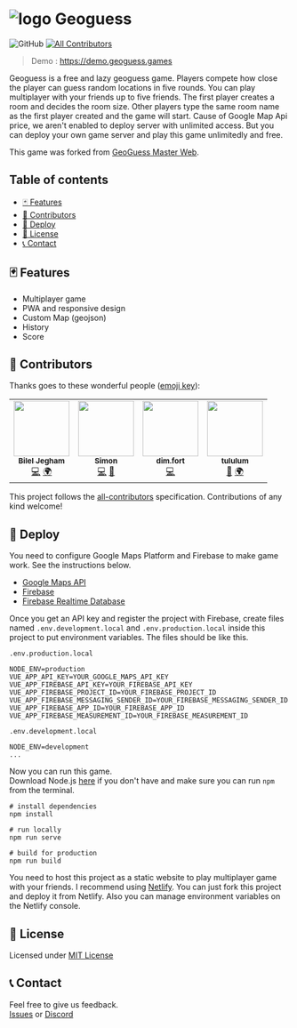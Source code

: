 
![logo](../master/public/img/icons/android-icon-36x36.png)  Geoguess
===   

![GitHub](https://img.shields.io/github/license/BilelJegham/Geoguess-2) <!-- ALL-CONTRIBUTORS-BADGE:START - Do not remove or modify this section -->
[![All Contributors](https://img.shields.io/badge/all_contributors-4-orange.svg?style=flat-square)](#contributors-)
<!-- ALL-CONTRIBUTORS-BADGE:END -->


> Demo : https://demo.geoguess.games

Geoguess is a free and lazy geoguess game. Players compete how close the player can guess random locations in five rounds. 
You can play multiplayer with your friends up to five friends. The first player creates a room and decides the room size. Other players type the same room name as the first player created and the game will start.
Cause of Google Map Api price, we aren't enabled to deploy server with unlimited access. But you can deploy your own game server and play this game unlimitedly and free.

This game was forked from [GeoGuess Master Web](https://github.com/spider-hand/Geoguess-Master-Web).
## Table of contents
<!-- TOC -->
- [🃏 Features](#-features)
- [👏 Contributors](#-contributors)
- [🚀 Deploy](#-deploy)
- [📜 License](#-license)
- [📞 Contact](#-contact)
<!-- /TOC -->
## 🃏 Features
- Multiplayer game
- PWA and responsive design
- Custom Map (geojson)
- History
- Score



## 👏 Contributors

Thanks goes to these wonderful people ([emoji key](https://allcontributors.org/docs/en/emoji-key)):

<!-- ALL-CONTRIBUTORS-LIST:START - Do not remove or modify this section -->
<!-- prettier-ignore-start -->
<!-- markdownlint-disable -->
<table>
  <tr>
    <td align="center"><a href="https://github.com/BilelJegham"><img src="https://avatars3.githubusercontent.com/u/20130405?v=4" width="100px;" alt=""/><br /><sub><b>Bilel Jegham</b></sub></a><br /><a href="https://github.com/GeoGuess/Geoguess/commits?author=BilelJegham" title="Code">💻</a> <a href="#translation-BilelJegham" title="Translation">🌍</a></td>
    <td align="center"><a href="http://simonrousseau.me"><img src="https://avatars3.githubusercontent.com/u/19766429?v=4" width="100px;" alt=""/><br /><sub><b>Simon</b></sub></a><br /><a href="https://github.com/GeoGuess/Geoguess/commits?author=simonrousseau" title="Code">💻</a> <a href="#design-simonrousseau" title="Design">🎨</a></td>
    <td align="center"><a href="https://github.com/dimfort"><img src="https://avatars3.githubusercontent.com/u/22171924?v=4" width="100px;" alt=""/><br /><sub><b>dim.fort</b></sub></a><br /><a href="https://github.com/GeoGuess/Geoguess/commits?author=dimfort" title="Code">💻</a></td>
    <td align="center"><a href="https://github.com/tululum"><img src="https://avatars2.githubusercontent.com/u/67554090?v=4" width="100px;" alt=""/><br /><sub><b>tululum</b></sub></a><br /><a href="https://github.com/GeoGuess/Geoguess/issues?q=author%3Atululum" title="Bug reports">🐛</a> <a href="#translation-tululum" title="Translation">🌍</a></td>
  </tr>
</table>

<!-- markdownlint-enable -->
<!-- prettier-ignore-end -->
<!-- ALL-CONTRIBUTORS-LIST:END -->

This project follows the [all-contributors](https://github.com/all-contributors/all-contributors) specification. Contributions of any kind welcome!


## 🚀 Deploy

You need to configure Google Maps Platform and Firebase to make game work. 
See the instructions below. 

- [Google Maps API](https://developers.google.com/maps/documentation/javascript/get-api-key#get-the-api-key)  
- [Firebase](https://firebase.google.com/docs/database/web/start)  
- [Firebase Realtime Database](https://firebase.google.com/docs/database/web/start)
 
Once you get an API key and register the project with Firebase, create files named `.env.development.local` and `.env.production.local` inside this project to put environment variables. 
The files should be like this. 

`.env.production.local`
```
NODE_ENV=production
VUE_APP_API_KEY=YOUR_GOOGLE_MAPS_API_KEY
VUE_APP_FIREBASE_API_KEY=YOUR_FIREBASE_API_KEY
VUE_APP_FIREBASE_PROJECT_ID=YOUR_FIREBASE_PROJECT_ID
VUE_APP_FIREBASE_MESSAGING_SENDER_ID=YOUR_FIREBASE_MESSAGING_SENDER_ID
VUE_APP_FIREBASE_APP_ID=YOUR_FIREBASE_APP_ID
VUE_APP_FIREBASE_MEASUREMENT_ID=YOUR_FIREBASE_MEASUREMENT_ID
```

`.env.development.local`
```
NODE_ENV=development
...
```

Now you can run this game.  
Download Node.js [here](https://nodejs.org/en/download/) if you don't have and make sure you can run `npm` from the terminal.

```
# install dependencies
npm install

# run locally
npm run serve

# build for production
npm run build
```

You need to host this project as a static website to play multiplayer game with your friends. I recommend using [Netlify](https://www.netlify.com/). You can just fork this project and deploy it from Netlify. Also you can manage environment variables on the Netlify console.


## 📜 License
Licensed under [MIT License](https://github.com/GeoGuess/Geoguess/blob/master/LICENSE)

## 📞 Contact
Feel free to give us feedback.  
[Issues](https://github.com/GeoGuess/Geoguess/issues) or 
[Discord](https://discord.gg/9GXm6RT)
